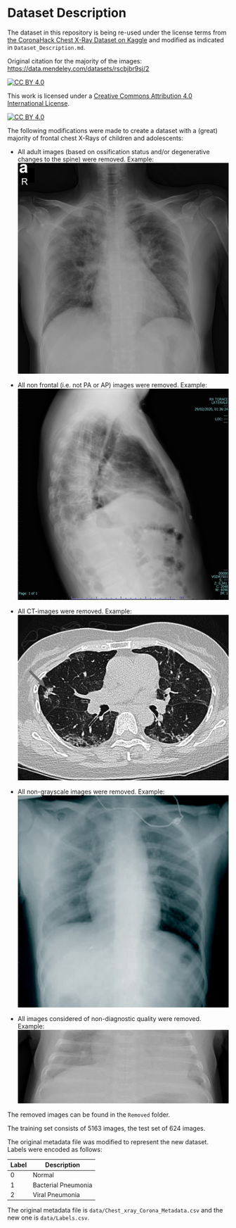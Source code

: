 # Dataset Description

The dataset in this repository is being re-used under the license terms from [the CoronaHack Chest X-Ray Dataset on Kaggle](https://www.kaggle.com/praveengovi/coronahack-chest-xraydataset) and modified as indicated in `Dataset_Description.md`.

Original citation for the majority of the images: https://data.mendeley.com/datasets/rscbjbr9sj/2

[![CC BY 4.0][cc-by-shield]][cc-by]

This work is licensed under a [Creative Commons Attribution 4.0 International
License][cc-by].

[![CC BY 4.0][cc-by-image]][cc-by]

[cc-by]: http://creativecommons.org/licenses/by/4.0/
[cc-by-image]: https://i.creativecommons.org/l/by/4.0/88x31.png
[cc-by-shield]: https://img.shields.io/badge/License-CC%20BY%204.0-lightgrey.svg

The following modifications were made to create a dataset with a (great) majority of frontal chest X-Rays of children and adolescents:

- All adult images (based on ossification status and/or degenerative changes to the spine) were removed. Example: ![](images/removed_images/1-s2.0-S0929664620300449-gr2_lrg-a.jpg)

- All non frontal (i.e. not PA or AP) images were removed. Example:
![](images/removed_images/4C4DEFD8-F55D-4588-AAD6-C59017F55966.jpeg)

- All CT-images were removed. Example:
![](images/removed_images/1-s2.0-S0929664620300449-gr3_lrg-b.jpg)

- All non-grayscale images were removed. Example:
![](images/removed_images/gr1_lrg-a.jpg)

- All images considered of non-diagnostic quality were removed. Example:
![](images/removed_images/person1679_bacteria_4448.jpeg)

The removed images can be found in the `Removed` folder.

The training set consists of 5163 images, the test set of 624 images.

The original metadata file was modified to represent the new dataset. Labels were encoded as follows:

| Label | Description         |
|-------|---------------------|
| 0     | Normal              |
| 1     | Bacterial Pneumonia |
| 2     | Viral Pneumonia     |

The original metadata file is `data/Chest_xray_Corona_Metadata.csv` and the new one is `data/Labels.csv`.


